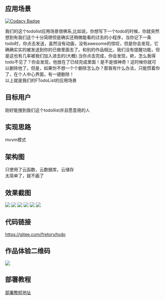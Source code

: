 ## 应用场景

[![Codacy Badge](https://api.codacy.com/project/badge/Grade/0ec11bc9c4ef4bbdb573869efcd405c5)](https://app.codacy.com/gh/Fretory/todo?utm_source=github.com&utm_medium=referral&utm_content=Fretory/todo&utm_campaign=Badge_Grade)


我们的这个todolist应用场景很佛系,比如说，你想写下一个todo的时候，你就突然想到有我们这个十分简陋但是确实还稍微能看的过去的小程序，当你记下一条todo时，你点击发送，虽然没有动画，没有awesome的惊叹，但是你会发现，它确确实实的被发送到你的已做里面去了。和别的作品相比，我们没有提醒功能，但是这也有几率被我们加入进去的(大概).当你点击完成，你会发现，欸，怎么我得todo不见了？你会发现，他放在了已经完成里面！是不是很神奇！这时候你就可以删除他了。但是，如果你不想一个个删除怎么办？那我有什么办法，只能惯着你了，在个人中心界面，有一键删除！  
以上就是我们的FTodoList的应用场景

## 目标用户
刚好能搜到我们这个todollist并且愿意用的人

## 实现思路
mvvm模式

## 架构图  
只使用了云函数，云数据库，云储存  
太简单了，就不画了
## 效果截图
![](https://mmbiz.qpic.cn/mmbiz_jpg/NEw3ZiaAb2Szziac4UXCnTD4LkD2uAickicHjS38lv9KVq4sdcibokblaEibxxEq3GXCLutmRLuwQR8kCibbCNWyyeO2A/0?wx_fmt=jpeg)
![](https://mmbiz.qpic.cn/mmbiz_jpg/NEw3ZiaAb2Szziac4UXCnTD4LkD2uAickicHLM0EnNRUZu7BG5kJdl5B4ibzy2dNvhH9aX8rJBEYKL6Cmj8icKicDvjiaw/0?wx_fmt=jpeg)
![](https://mmbiz.qpic.cn/mmbiz_jpg/NEw3ZiaAb2Szziac4UXCnTD4LkD2uAickicHCXibR0jibT3icGvZcibNGicFdwk2MhXvYRu2ndwecqQGfaxR8jeht6jTT5w/0?wx_fmt=jpeg)
![](https://mmbiz.qpic.cn/mmbiz_jpg/NEw3ZiaAb2Szziac4UXCnTD4LkD2uAickicHwmHYacZrSmicicp9KjyTzOrH9FVIdTNicrDaOMLPIwRvdsHn6FYRvlHmA/0?wx_fmt=jpeg)
![](https://mmbiz.qpic.cn/mmbiz_jpg/NEw3ZiaAb2Szziac4UXCnTD4LkD2uAickicHJILx8Nfh1o3rKZ5lRUqfPBn0L2WG0pvdb9PZiaxOV2QTOJK2SRoNiaew/0?wx_fmt=jpeg)
![](https://mmbiz.qpic.cn/mmbiz_jpg/NEw3ZiaAb2Szziac4UXCnTD4LkD2uAickicH6TPSQlMTGXJcJAawhgt6RSxFrujGiakxaCph2LDIEicQ87ojNEuVDtSg/0?wx_fmt=jpeg)
## 代码链接
https://gitee.com/fretory/todo
## 作品体验二维码
![](https://mmbiz.qpic.cn/mmbiz_jpg/NEw3ZiaAb2Szziac4UXCnTD4LkD2uAickicHNo04Eia4gcV8BrR6MZRClLPUGXueIsADbOHsuwvQP9VKtqTQmlGnjXQ/0?wx_fmt=jpeg)

## 部署教程
[部署教程地址](./deployment.md)